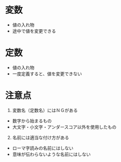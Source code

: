 # 変数
- 値の入れ物
- 途中で値を変更できる


# 定数
- 値の入れ物
- 一度定義すると、値を変更できない

# 注意点
1. 変数名（定数名）にはＮＧがある
- 数字から始まるもの
- 大文字・小文字・アンダースコア以外を使用したもの

2. 名前には適当な付け方がある
- ローマ字読みの名前にはしない
- 意味が伝わらないような名前にはしない